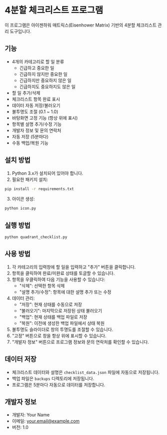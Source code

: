 # 4분할 체크리스트 프로그램

이 프로그램은 아이젠하워 매트릭스(Eisenhower Matrix) 기반의 4분할 체크리스트 관리 도구입니다.

## 기능

- 4개의 카테고리로 할 일 분류
  - 긴급하고 중요한 일
  - 긴급하지 않지만 중요한 일
  - 긴급하지만 중요하지 않은 일
  - 긴급하지도 중요하지도 않은 일
- 할 일 추가/삭제
- 체크리스트 항목 완료 표시
- 데이터 자동 저장/불러오기
- 불투명도 조절 (0.1 ~ 1.0)
- 바탕화면 고정 기능 (항상 위에 표시)
- 항목별 설명 추가/수정 기능
- 개발자 정보 및 문의 연락처
- 자동 저장 (5분마다)
- 수동 백업/복원 기능

## 설치 방법

1. Python 3.x가 설치되어 있어야 합니다.
2. 필요한 패키지 설치:
```bash
pip install -r requirements.txt
```
3. 아이콘 생성:
```bash
python icon.py
```

## 실행 방법

```bash
python quadrant_checklist.py
```

## 사용 방법

1. 각 카테고리의 입력창에 할 일을 입력하고 "추가" 버튼을 클릭합니다.
2. 항목을 클릭하여 완료/미완료 상태를 토글할 수 있습니다.
3. 항목을 우클릭하여 다음 기능을 사용할 수 있습니다:
   - "삭제": 선택한 항목 삭제
   - "설명 추가/수정": 항목에 대한 설명 추가 또는 수정
4. 데이터 관리:
   - "저장": 현재 상태를 수동으로 저장
   - "불러오기": 마지막으로 저장된 상태 불러오기
   - "백업": 현재 상태를 백업 파일로 저장
   - "복원": 이전에 생성한 백업 파일에서 상태 복원
5. 불투명도 슬라이더로 창의 투명도를 조절할 수 있습니다.
6. "고정" 버튼으로 창을 항상 위에 표시할 수 있습니다.
7. "개발자 정보" 버튼으로 프로그램 정보와 문의 연락처를 확인할 수 있습니다.

## 데이터 저장

- 체크리스트 데이터와 설명은 `checklist_data.json` 파일에 자동으로 저장됩니다.
- 백업 파일은 `backups` 디렉토리에 저장됩니다.
- 프로그램은 5분마다 자동으로 데이터를 저장합니다.

## 개발자 정보

- 개발자: Your Name
- 이메일: your.email@example.com
- 버전: 1.0 